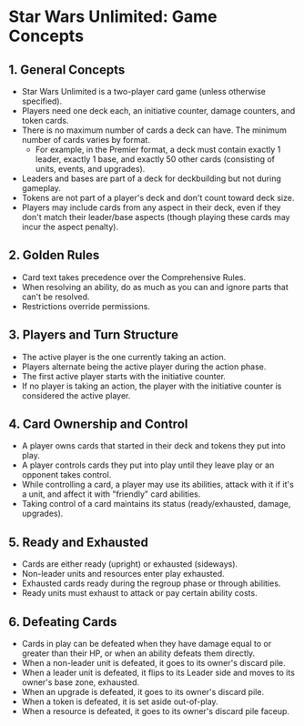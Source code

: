 # Star Wars Unlimited: Game Concepts

## 1. General Concepts
- Star Wars Unlimited is a two-player card game (unless otherwise specified).
- Players need one deck each, an initiative counter, damage counters, and token cards.
- There is no maximum number of cards a deck can have. The minimum number of cards varies by format.
  - For example, in the Premier format, a deck must contain exactly 1 leader, exactly 1 base, and exactly 50 other cards (consisting of units, events, and upgrades).
- Leaders and bases are part of a deck for deckbuilding but not during gameplay.
- Tokens are not part of a player's deck and don't count toward deck size.
- Players may include cards from any aspect in their deck, even if they don't match their leader/base aspects (though playing these cards may incur the aspect penalty).

## 2. Golden Rules
- Card text takes precedence over the Comprehensive Rules.
- When resolving an ability, do as much as you can and ignore parts that can't be resolved.
- Restrictions override permissions.

## 3. Players and Turn Structure
- The active player is the one currently taking an action.
- Players alternate being the active player during the action phase.
- The first active player starts with the initiative counter.
- If no player is taking an action, the player with the initiative counter is considered the active player.

## 4. Card Ownership and Control
- A player owns cards that started in their deck and tokens they put into play.
- A player controls cards they put into play until they leave play or an opponent takes control.
- While controlling a card, a player may use its abilities, attack with it if it's a unit, and affect it with "friendly" card abilities.
- Taking control of a card maintains its status (ready/exhausted, damage, upgrades).

## 5. Ready and Exhausted
- Cards are either ready (upright) or exhausted (sideways).
- Non-leader units and resources enter play exhausted.
- Exhausted cards ready during the regroup phase or through abilities.
- Ready units must exhaust to attack or pay certain ability costs.

## 6. Defeating Cards
- Cards in play can be defeated when they have damage equal to or greater than their HP, or when an ability defeats them directly.
- When a non-leader unit is defeated, it goes to its owner's discard pile.
- When a leader unit is defeated, it flips to its Leader side and moves to its owner's base zone, exhausted.
- When an upgrade is defeated, it goes to its owner's discard pile.
- When a token is defeated, it is set aside out-of-play.
- When a resource is defeated, it goes to its owner's discard pile faceup.